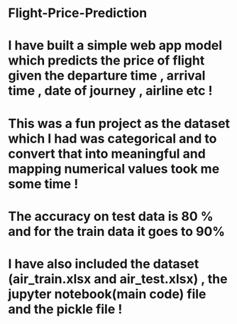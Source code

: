 # Flight-Price-Prediction
# I have built a simple web app model which predicts the price of flight given the departure time , arrival time , date of journey , airline etc !
# This was a fun project as the dataset which I had was categorical and to convert that into meaningful and mapping numerical values took me some time !
# The accuracy on test data is 80 % and for the train data it goes to 90%
# I have also included the dataset (air_train.xlsx and air_test.xlsx) , the jupyter notebook(main code) file and the pickle file !
